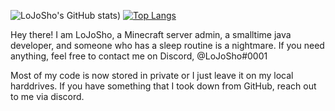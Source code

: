 ![LoJoSho's GitHub stats](https://github-readme-stats.vercel.app/api?username=LoJoSho&count_private=true&show_icons=true&theme=dark)) [![Top Langs](https://github-readme-stats.vercel.app/api/top-langs/?username=LoJoSho)](https://github.com/LoJoSho/github-readme-stats)


Hey there! I am LoJoSho, a Minecraft server admin, a smalltime java developer, and someone who has a sleep routine is a nightmare. If you need anything, feel free to contact me on Discord, @LoJoSho#0001 

Most of my code is now stored in private or I just leave it on my local harddrives. If you have something that I took down from GitHub, reach out to me via discord.
